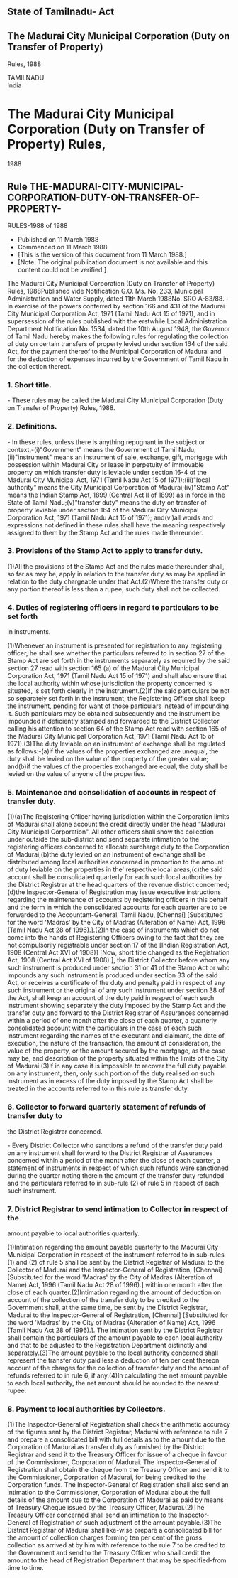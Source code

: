 ## State of Tamilnadu- Act

## The Madurai City Municipal Corporation (Duty on Transfer of Property)
Rules, 1988

TAMILNADU  
India

# The Madurai City Municipal Corporation (Duty on Transfer of Property) Rules,
1988

## Rule THE-MADURAI-CITY-MUNICIPAL-CORPORATION-DUTY-ON-TRANSFER-OF-PROPERTY-
RULES-1988 of 1988

  * Published on 11 March 1988 
  * Commenced on 11 March 1988 
  * [This is the version of this document from 11 March 1988.] 
  * [Note: The original publication document is not available and this content could not be verified.] 

The Madurai City Municipal Corporation (Duty on Transfer of Property) Rules,
1988Published vide Notification G.O. Ms. No. 233, Municipal Administration and
Water Supply, dated 11th March 1988No. SRO A-83/88. - In exercise of the
powers conferred by section 166 and 431 of the Madurai City Municipal
Corporation Act, 1971 (Tamil Nadu Act 15 of 1971), and in supersession of the
rules published with the erstwhile Local Administration Department
Notification No. 1534, dated the 10th August 1948, the Governor of Tamil Nadu
hereby makes the following rules for regulating the collection of duty on
certain transfers of property levied under section 164 of the said Act, for
the payment thereof to the Municipal Corporation of Madurai and for the
deduction of expenses incurred by the Government of Tamil Nadu in the
collection thereof.

### 1. Short title.

\- These rules may be called the Madurai City Municipal Corporation (Duty on
Transfer of Property) Rules, 1988.

### 2. Definitions.

\- In these rules, unless there is anything repugnant in the subject or
context,-(i)"Government" means the Government of Tamil Nadu;(ii)"instrument"
means an instrument of sale, exchange, gift, mortgage with possession within
Madurai City or lease in perpetuity of immovable property on which transfer
duty is leviable under section 16-4 of the Madurai City Municipal Act, 1971
(Tamil Nadu Act 15 of 1971);(iii)"local authority" means the City Municipal
Corporation of Madurai;(iv)"Stamp Act" means the Indian Stamp Act, 1899
(Central Act II of 1899) as in force in the State of Tamil Nadu;(v)"transfer
duty" means the duty on transfer of property leviable under section 164 of the
Madurai City Municipal Corporation Act, 1971 (Tamil Nadu Act 15 of 1971);
and(vi)all words and expressions not defined in these rules shall have the
meaning respectively assigned to them by the Stamp Act and the rules made
thereunder.

### 3. Provisions of the Stamp Act to apply to transfer duty.

(1)All the provisions of the Stamp Act and the rules made thereunder shall, so
far as may be, apply in relation to the transfer duty as may be applied in
relation to the duty chargeable under that Act.(2)Where the transfer duty or
any portion thereof is less than a rupee, such duty shall not be collected.

### 4. Duties of registering officers in regard to particulars to be set forth
in instruments.

(1)Whenever an instrument is presented for registration to any registering
officer, he shall see whether the particulars referred to in section 27 of the
Stamp Act are set forth in the instruments separately as required by the said
section 27 read with section 165 (a) of the Madurai City Municipal Corporation
Act, 1971 (Tamil Nadu Act 15 of 1971) and shall also ensure that the local
authority within whose jurisdiction the property concerned is situated, is set
forth clearly in the instrument.(2)If the said particulars be not so
separately set forth in the instrument, the Registering Officer shall keep the
instrument, pending for want of those particulars instead of impounding it.
Such particulars may be obtained subsequently and the instrument be impounded
if deficiently stamped and forwarded to the District Collector calling his
attention to section 64 of the Stamp Act read with section 165 of the Madurai
City Municipal Corporation Act, 1971 (Tamil Nadu Act 15 of 1971).(3)The duty
leviable on an instrument of exchange shall be regulated as follows:-(a)if the
values of the properties exchanged are unequal, the duty shall be levied on
the value of the property of the greater value; and(b)if the values of the
properties exchanged are equal, the duty shall be levied on the value of
anyone of the properties.

### 5. Maintenance and consolidation of accounts in respect of transfer duty.

(1)(a)The Registering Officer having jurisdiction within the Corporation
limits of Madurai shall alone account the credit directly under the head
"Madurai City Municipal Corporation". All other officers shall show the
collection under outside the sub-district and send separate intimation to the
registering officers concerned to allocate surcharge duty to the Corporation
of Madurai;(b)the duty levied on an instrument of exchange shall be
distributed among local authorities concerned in proportion to the amount of
duty leviable on the properties in the' respective local areas;(c)the said
account shall be consolidated quarterly for each such local authorities by the
District Registrar at the head quarters of the revenue district
concerned;(d)the Inspector-General of Registration may issue executive
instructions regarding the maintenance of accounts by registering officers in
this behalf and the form in which the consolidated accounts for each quarter
are to be forwarded to the Accountant-General, Tamil Nadu, [Chennai]
[Substituted for the word 'Madras' by the City of Madras (Alteration of Name)
Act, 1996 (Tamil Nadu Act 28 of 1996).].(2)In the case of instruments which do
not come into the hands of Registering Officers owing to the fact that they
are not compulsorily registrable under section 17 of the [Indian Registration
Act, 1908 (Central Act XVI of 1908)] [Now, short title changed as the
Registration Act, 1908 (Central Act XVI of 1908).], the District Collector
before whom any such instrument is produced under section 31 or 41 of the
Stamp Act or who impounds any such instrument is produced under section 33 of
the said Act, or receives a certificate of the duty and penalty paid in
respect of any such instrument or the original of any such instrument under
section 38 of the Act, shall keep an account of the duty paid in respect of
each such instrument showing separately the duty imposed by the Stamp Act and
the transfer duty and forward to the District Registrar of Assurances
concerned within a period of one month after the close of each quarter, a
quarterly consolidated account with the particulars in the case of each such
instrument regarding the names of the executant and claimant, the date of
execution, the nature of the transaction, the amount of consideration, the
value of the property, or the amount secured by the mortgage, as the case may
be, and description of the property situated within the limits of the City of
Madurai.(3)If in any case it is impossible to recover the full duty payable on
any instrument, then, only such portion of the duty realised on such
instrument as in excess of the duty imposed by the Stamp Act shall be treated
in the accounts referred to in this rule as transfer duty.

### 6. Collector to forward quarterly statement of refunds of transfer duty to
the District Registrar concerned.

\- Every District Collector who sanctions a refund of the transfer duty paid
on any instrument shall forward to the District Registrar of Assurances
concerned within a period of the month after the close of each quarter, a
statement of instruments in respect of which such refunds were sanctioned
during the quarter noting therein the amount of the transfer duty refunded and
the particulars referred to in sub-rule (2) of rule 5 in respect of each such
instrument.

### 7. District Registrar to send intimation to Collector in respect of the
amount payable to local authorities quarterly.

(1)Intimation regarding the amount payable quarterly to the Madurai City
Municipal Corporation in respect of the instrument referred to in sub-rules
(1) and (2) of rule 5 shall be sent by the District Registrar of Madurai to
the Collector of Madurai and the Inspector-General of Registration, [Chennai]
[Substituted for the word 'Madras' by the City of Madras (Alteration of Name)
Act, 1996 (Tamil Nadu Act 28 of 1996).] within one month after the close of
each quarter.(2)Intimation regarding the amount of deduction on account of the
collection of the transfer duty to be credited to the Government shall, at the
same time, be sent by the District Registrar, Madurai to the Inspector-General
of Registration, [Chennai] [Substituted for the word 'Madras' by the City of
Madras (Alteration of Name) Act, 1996 (Tamil Nadu Act 28 of 1996).]. The
intimation sent by the District Registrar shall contain the particulars of the
amount payable to each local authority and that to be adjusted to the
Registration Department distinctly and separately.(3)The amount payable to the
local authority concerned shall represent the transfer duty paid less a
deduction of ten per cent thereon account of the charges for the collection of
transfer duty and the amount of refunds referred to in rule 6, if any.(4)In
calculating the net amount payable to each local authority, the net amount
should be rounded to the nearest rupee.

### 8. Payment to local authorities by Collectors.

(1)The Inspector-General of Registration shall check the arithmetic accuracy
of the figures sent by the District Registrar, Madurai with reference to rule
7 and prepare a consolidated bill with full details as to the amount due to
the Corporation of Madurai as transfer duty as furnished by the District
Registrar and send it to the Treasury Officer for issue of a cheque in favour
of the Commissioner, Corporation of Madurai. The Inspector-General of
Registration shall obtain the cheque from the Treasury Officer and send it to
the Commissioner, Corporation of Madurai, for being credited to the
Corporation funds. The Inspector-General of Registration shall also send an
intimation to the Commissioner, Corporation of Madurai about the full details
of the amount due to the Corporation of Madurai as paid by means of Treasury
Cheque issued by the Treasury Officer, Madurai.(2)The Treasury Officer
concerned shall send an intimation to the Inspector-General of Registration of
such adjustment of the amount payable.(3)The District Registrar of Madurai
shall like-wise prepare a consolidated bill for the amount of collection
charges forming ten per cent of the gross collection as arrived at by him with
reference to the rule 7 to be credited to the Government and send to the
Treasury Officer who shall credit the amount to the head of Registration
Department that may be specified-from time to time.


